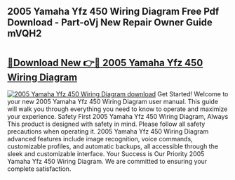 ## 2005 Yamaha Yfz 450 Wiring Diagram Free Pdf Download - Part-oVj New Repair Owner Guide mVQH2

# <h2><a href="http://dfmtbl.blite.top/?on=2005+Yamaha+Yfz+450+Wiring+Diagram">🔗Download New 👉🔴 2005 Yamaha Yfz 450 Wiring Diagram</a></h2>

[![2005 Yamaha Yfz 450 Wiring Diagram download](https://i.imgur.com/lujVjoI.png)](http://dfmtbl.blite.top/?on=2005+Yamaha+Yfz+450+Wiring+Diagram)
Get Started! Welcome to your new 2005 Yamaha Yfz 450 Wiring Diagram user manual. This guide will walk you through everything you need to know to operate and maximize your experience. Safety First 2005 Yamaha Yfz 450 Wiring Diagram, Always This product is designed with safety in mind. Please follow all safety precautions when operating it. 2005 Yamaha Yfz 450 Wiring Diagram advanced features include image recognition, voice commands, customizable profiles, and automatic backups, all accessible through the sleek and customizable interface. Your Success is Our Priority 2005 Yamaha Yfz 450 Wiring Diagram. We are committed to ensuring your complete satisfaction.
